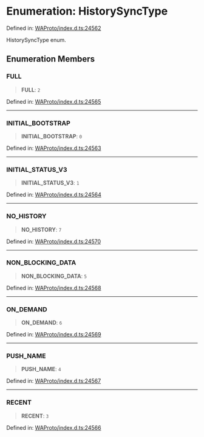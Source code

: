 # Enumeration: HistorySyncType

Defined in: [WAProto/index.d.ts:24562](https://github.com/Fokusdotid/bail/blob/8b525f9ebcc20cb9acd0f880b6ad58976e38b117/WAProto/index.d.ts#L24562)

HistorySyncType enum.

## Enumeration Members

### FULL

> **FULL**: `2`

Defined in: [WAProto/index.d.ts:24565](https://github.com/Fokusdotid/bail/blob/8b525f9ebcc20cb9acd0f880b6ad58976e38b117/WAProto/index.d.ts#L24565)

***

### INITIAL\_BOOTSTRAP

> **INITIAL\_BOOTSTRAP**: `0`

Defined in: [WAProto/index.d.ts:24563](https://github.com/Fokusdotid/bail/blob/8b525f9ebcc20cb9acd0f880b6ad58976e38b117/WAProto/index.d.ts#L24563)

***

### INITIAL\_STATUS\_V3

> **INITIAL\_STATUS\_V3**: `1`

Defined in: [WAProto/index.d.ts:24564](https://github.com/Fokusdotid/bail/blob/8b525f9ebcc20cb9acd0f880b6ad58976e38b117/WAProto/index.d.ts#L24564)

***

### NO\_HISTORY

> **NO\_HISTORY**: `7`

Defined in: [WAProto/index.d.ts:24570](https://github.com/Fokusdotid/bail/blob/8b525f9ebcc20cb9acd0f880b6ad58976e38b117/WAProto/index.d.ts#L24570)

***

### NON\_BLOCKING\_DATA

> **NON\_BLOCKING\_DATA**: `5`

Defined in: [WAProto/index.d.ts:24568](https://github.com/Fokusdotid/bail/blob/8b525f9ebcc20cb9acd0f880b6ad58976e38b117/WAProto/index.d.ts#L24568)

***

### ON\_DEMAND

> **ON\_DEMAND**: `6`

Defined in: [WAProto/index.d.ts:24569](https://github.com/Fokusdotid/bail/blob/8b525f9ebcc20cb9acd0f880b6ad58976e38b117/WAProto/index.d.ts#L24569)

***

### PUSH\_NAME

> **PUSH\_NAME**: `4`

Defined in: [WAProto/index.d.ts:24567](https://github.com/Fokusdotid/bail/blob/8b525f9ebcc20cb9acd0f880b6ad58976e38b117/WAProto/index.d.ts#L24567)

***

### RECENT

> **RECENT**: `3`

Defined in: [WAProto/index.d.ts:24566](https://github.com/Fokusdotid/bail/blob/8b525f9ebcc20cb9acd0f880b6ad58976e38b117/WAProto/index.d.ts#L24566)
